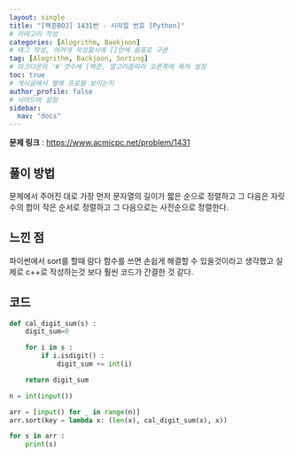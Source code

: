 ```yaml
---
layout: single
title: "[백준BOJ] 1431번 - 시리얼 번호 [Python]"
# 카테고리 작성
categories: [Alogrithm, Baekjoon]
# 태그 작성, 여려개 작성할시에 []안에 쉼표로 구분
tag: [Alogrithm, Backjoon, Sorting]
# 마크다운의 '#'갯수에 [백준, 알고리즘따라 오른쪽에 목차 설정
toc: true
# 게시글에서 옆에 프로필 보이는지
author_profile: false
# 사이드바 설정
sidebar:
  nav: "docs"
---
```


**문제 링크** : <https://www.acmicpc.net/problem/1431>

## 풀이 방법

문제에서 주어진 대로
가장 먼저 문자열의 길이가 짧은 순으로 정렬하고
그 다음은 자릿수의 합이 작은 순서로 정렬하고
그 다음으로는 사전순으로 정렬한다.

## 느낀 점

파이썬에서 sort를 할때 람다 함수를 쓰면 손쉽게 해결할 수 있을것이라고 생각했고
실제로 c++로 작성하는것 보다 훨씬 코드가 간결한 것 같다.

## 코드

```python
def cal_digit_sum(s) :
    digit_sum=0

    for i in s :
        if i.isdigit() :
            digit_sum += int(i)

    return digit_sum

n = int(input())

arr = [input() for _ in range(n)]
arr.sort(key = lambda x: (len(x), cal_digit_sum(x), x))

for s in arr :
    print(s)
```
